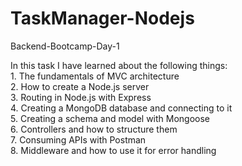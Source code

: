 # TaskManager-Nodejs
 Backend-Bootcamp-Day-1<br>

 In this task I have learned about the following things:<br>
    1. The fundamentals of MVC architecture<br>
    2. How to create a Node.js server<br>
    3. Routing in Node.js with Express<br>
    4. Creating a MongoDB database and connecting to it<br>
    5. Creating a schema and model with Mongoose<br>
    6. Controllers and how to structure them<br>
    7. Consuming APIs with Postman<br>
    8. Middleware and how to use it for error handling<br>
